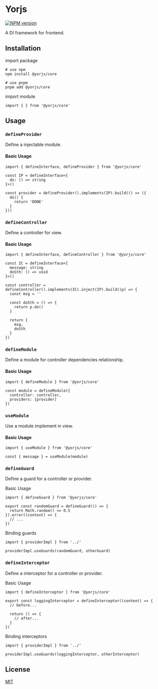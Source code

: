 # Yorjs

[![NPM version](https://img.shields.io/npm/v/@yorjs/core)](https://www.npmjs.com/package/@yorjs/core)

A DI framework for frontend.

## Installation

import package

```
# use npm
npm install @yorjs/core

# use pnpm
pnpm add @yorjs/core
```

import module

```
import { } from '@yorjs/core'
```

## Usage

### `defineProvider`

Define a injectable module.

#### Basic Usage

```
import { defineInterface, defineProvider } from '@yorjs/core'

const IP = defineInterface<{
  do: () => string
}>()

const provider = defineProvider().implements(IP).build(() => ({
  do() {
    return 'DONE'
  }
}))
```

### `defineController`

Define a controller for view.

#### Basic Usage

```
import { defineInterface, defineController } from '@yorjs/core'

const IC = defineInterface<{
  message: string
  doSth: () => void
}>()

const controller = defineController().implements(IC).inject(IP).build((p) => {
  const msg = ''

  const doSth = () => {
    return p.do()
  }

  return {
    msg,
    doSth
  }
})
```

### `defineModule`

Define a module for controller dependencies relationship.

#### Basic Usage

```
import { defineModule } from '@yorjs/core'

const module = defineModule({
  controller: controller,
  providers: [provider]
})
```

### `useModule`

Use a module implement in view.

#### Basic Usage

```
import { useModule } from '@yorjs/core'

const { message } = useModule(module)
```

### `defineGuard`

Define a guard for a controller or provider.

Basic Usage

```
import { defineGuard } from '@yorjs/core'

export const randomGuard = defineGuard(() => {
  return Math.random() <= 0.5
}).error((context) => {
  // ...
})
```

Binding guards

```
import { providerImpl } from '../'

providerImpl.useGuards(randomGuard, otherGuard)
```

### `defineInterceptor`

Define a interceptor for a controller or provider.

Basic Usage

```
import { defineInterceptor } from '@yorjs/core'

export const loggingInterceptor = defineInterceptor((context) => {
  // before...

  return () => {
    // after...
  }
})
```

Binding interceptors

```
import { providerImpl } from '../'

providerImpl.useGuards(loggingInterceptor, otherInterceptor)
```

## License
[MIT](./LICENSE)
